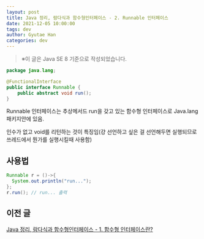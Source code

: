 ```yaml
---
layout: post
title: Java 정리, 람다식과 함수형인터페이스 - 2. Runnable 인터페이스
date: 2021-12-05 10:00:00
tags: dev
author: Gyutae Han
categories: dev
---
```


> ※이 글은 Java SE 8 기준으로 작성되었습니다.



```java
package java.lang;

@FunctionalInterface
public interface Runnable {
    public abstract void run();
}
```

Runnable 인터페이스는 추상메서드 run을 갖고 있는 함수형 인터페이스로 Java.lang 패키지안에 있음.

인수가 없고 void를 리턴하는 것이 특징임(걍 선언하고 싶은 걸 선언해두면 실행되므로 쓰레드에서 뭔가를 실행시킬때 사용함)



## 사용법

```java
Runnable r = ()->{
  System.out.println("run...");
};
r.run(); // run... 출력
```


## 이전 글

[Java 정리, 람다식과 함수형인터페이스 - 1. 함수형 인터페이스란?](http://localhost/java-jeongri-ramdasiggwa-hamsuhyeonginteopeiseu-1-hamsuhyeong-inteopeiseuran/)